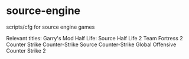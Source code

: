# source-engine
scripts/cfg for source engine games

Relevant titles:
Garry's Mod
Half Life: Source
Half Life 2
Team Fortress 2
Counter Strike
Counter-Strike Source
Counter-Strike Global Offensive
Counter Strike 2